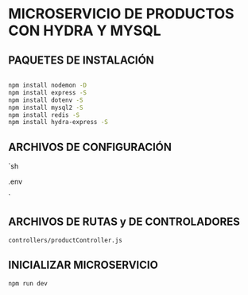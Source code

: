 # MICROSERVICIO DE PRODUCTOS CON HYDRA Y MYSQL

## PAQUETES DE INSTALACIÓN

```sh

npm install nodemon -D
npm install express -S
npm install dotenv -S
npm install mysql2 -S
npm install redis -S
npm install hydra-express -S

```

## ARCHIVOS DE CONFIGURACIÓN

`sh

.env

`

## ARCHIVOS DE RUTAS y DE CONTROLADORES

```sh
controllers/productController.js
```

## INICIALIZAR MICROSERVICIO

```sh
npm run dev
```
